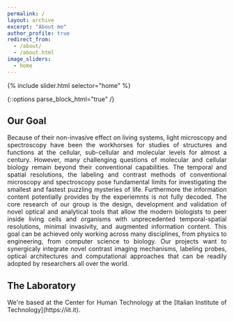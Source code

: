 ```yaml
---
permalink: /
layout: archive
excerpt: "About me"
author_profile: true
redirect_from:
  - /about/
  - /about.html
image_sliders:
  - home
---
```


{% include slider.html selector="home" %}

{::options parse_block_html="true" /}
<h2>Our Goal</h2>
<body align="justify">
Because of their non-invasive effect on living systems, light microscopy and spectroscopy have been the workhorses for studies of structures and functions at the cellular, sub-cellular and molecular levels for almost a century.
However, many challenging questions of molecular and cellular biology remain beyond their conventional capabilities. The temporal and spatial resolutions, the labeling and contrast methods of conventional microscopy and spectroscopy pose fundamental limits for investigating the smallest and fastest puzzling mysteries of life. Furthermore the information content potentially provides by the experiemnts is not fully decoded.
The core research of our group is the design, development and validation of novel optical and analytical tools that allow the modern biologists to peer inside living cells and organisms with unprecedented temporal-spatial resolutions, minimal invasivity, and augmented information content.
This goal can be achieved only working across many disciplines, from physics to engineering, from computer science to biology. Our projects want to synergicaly integrate novel contrast imaging mechanisms, labeling probes, optical architectures and computational approaches that can be readily adopted by researchers all over the world.

<h2>The Laboratory</h2>
<body align="justify">
We're based at the Center for Human Technology at the [Italian Institute of Technology](https://iit.it).

